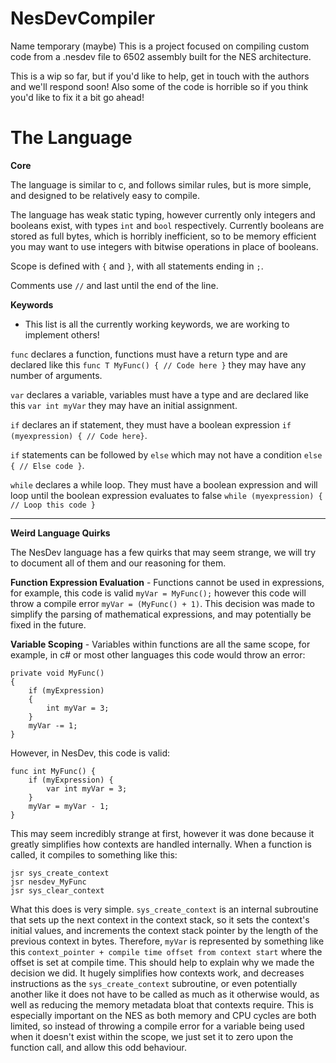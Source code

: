 # NesDevCompiler

Name temporary (maybe)
This is a project focused on compiling custom code from a .nesdev file to 6502 assembly built for the NES architecture.

This is a wip so far, but if you'd like to help, get in touch with the authors and we'll respond soon!
Also some of the code is horrible so if you think you'd like to fix it a bit go ahead!


# The Language
<b>Core</b>

The language is similar to c, and follows similar rules, but is more simple, and designed to be relatively easy to compile.

The language has weak static typing, however currently only integers and booleans exist, with types `int` and `bool` respectively.
Currently booleans are stored as full bytes, which is horribly inefficient, so to be memory efficient you may want to use integers with bitwise operations in place of booleans.

Scope is defined with `{` and `}`, with all statements ending in `;`.

Comments use `//` and last until the end of the line.


<b>Keywords</b>

- This list is all the currently working keywords, we are working to implement others!

`func` declares a function, functions must have a return type and are declared like this `func T MyFunc() { // Code here }` they may have any number of arguments.

`var` declares a variable, variables must have a type and are declared like this `var int myVar` they may have an initial assignment.

`if` declares an if statement, they must have a boolean expression `if (myexpression) { // Code here}`.

`if` statements can be followed by `else` which may not have a condition `else { // Else code }`.

`while` declares a while loop. They must have a boolean expression and will loop until the boolean expression evaluates to false `while (myexpression) { // Loop this code }`

_____________________________________________________________________________________________________________________________________________________________________________________________________________________

<b>Weird Language Quirks</b>

The NesDev language has a few quirks that may seem strange, we will try to document all of them and our reasoning for them.

<b>Function Expression Evaluation</b> - Functions cannot be used in expressions, for example, this code is valid `myVar = MyFunc();` however this code will throw a compile error `myVar = (MyFunc() + 1)`. This decision was made to simplify the parsing of mathematical expressions, and may potentially be fixed in the future.

<b>Variable Scoping</b> - Variables within functions are all the same scope, for example, in c# or most other languages this code would throw an error:
```
private void MyFunc()
{
    if (myExpression)
    {
        int myVar = 3;
    }
    myVar -= 1;
}
```
However, in NesDev, this code is valid:
```
func int MyFunc() {
    if (myExpression) {
        var int myVar = 3;
    }
    myVar = myVar - 1;
}
```
This may seem incredibly strange at first, however it was done because it greatly simplifies how contexts are handled internally. When a function is called, it compiles to something like this:
```
jsr sys_create_context
jsr nesdev_MyFunc
jsr sys_clear_context
```
What this does is very simple. `sys_create_context` is an internal subroutine that sets up the next context in the context stack, so it sets the context's initial values, and increments the context stack pointer by the length of the previous context in bytes. Therefore, `myVar` is represented by something like this `context_pointer + compile time offset from context start` where the offset is set at compile time. This should help to explain why we made the decision we did. It hugely simplifies how contexts work, and decreases instructions as the `sys_create_context` subroutine, or even potentially another like it does not have to be called as much as it otherwise would, as well as reducing the memory metadata bloat that contexts require. This is especially important on the NES as both memory and CPU cycles are both limited, so instead of throwing a compile error for a variable being used when it doesn't exist within the scope, we just set it to zero upon the function call, and allow this odd behaviour.
